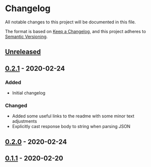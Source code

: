 # Changelog
All notable changes to this project will be documented in this file.

The format is based on [Keep a Changelog](https://keepachangelog.com/en/1.0.0/),
and this project adheres to [Semantic Versioning](https://semver.org/spec/v2.0.0.html).

## [Unreleased](https://github.com/fishbrain/tarpon/compare/v0.2.1...HEAD)

## [0.2.1](https://github.com/fishbrain/tarpon/compare/v0.2.0...v0.2.1) - 2020-02-24

### Added
- Initial changelog

### Changed
- Added some useful links to the readme with some minor text adjustments
- Explicitly cast response body to string when parsing JSON

## [0.2.0](https://github.com/fishbrain/tarpon/compare/v0.1.1...v0.2.0) - 2020-02-24

## [0.1.1](https://github.com/fishbrain/tarpon/compare/v0.1.0...v0.1.1) - 2020-02-20
